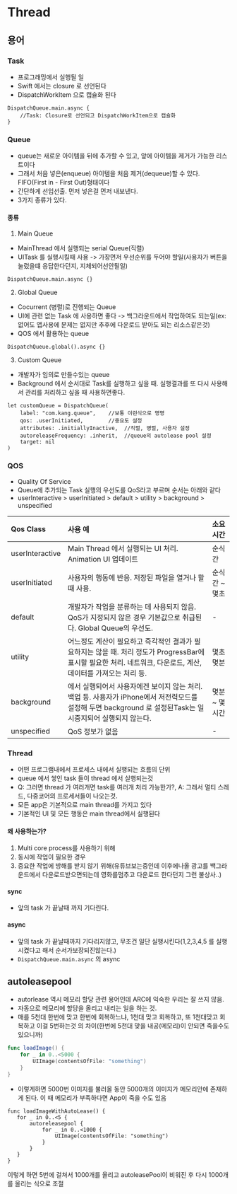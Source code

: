 # Thread

## 용어

### Task
- 프로그래밍에서 실행될 일
- Swift 에서는 closure 로 선언된다
- DispatchWorkItem 으로 캡슐화 된다

```
DispatchQueue.main.async {
    //Task: Closure로 선언되고 DispatchWorkItem으로 캡슐화
}
```

### Queue
- queue는 새로운 아이템을 뒤에 추가할 수 있고, 앞에 아이템을 제거가 가능한 리스트이다
- 그래서 처음 넣은(enqueue) 아이템을 처음 제거(dequeue)할 수 있다. FIFO(First in - First Out)형태이다
- 간단하게 선입선출. 먼저 넣은걸 먼저 내보낸다. 
- 3가지 종류가 있다.

#### 종류
1. Main Queue
- MainThread 에서 실행되는 serial Queue(직렬)
- UITask 를 실행시킬때 사용 -> 가장먼저 우선순위를 두어야 할일(사용자가 버튼을눌렀을떄 응답한다던지, 지체되어선안될일)

```
DispatchQueue.main.async {}
```

2. Global Queue
- Cocurrent (병렬)로 진행되는 Queue
- UI에 관련 없는 Task 에 사용하면 좋다 -> 백그라운드에서 작업하여도 되는일(ex: 없어도 앱사용에 문제는 없지만 추후에 다운로드 받아도 되는 리소스같은것)
- QOS 에서 활용하는 queue

```
DispatchQueue.global().async {}
```

3. Custom Queue
- 개발자가 임의로 만들수있는 queue
- Background 에서 순서대로 Task를 실행하고 싶을 때. 실행결과를 또 다시 사용해서 관리를 처리하고 싶을 때 사용하면좋다.

```
let customQueue = DispatchQueue(
    label: "com.kang.queue",    //보통 이런식으로 명명
    qos: .userInitiated,        //중요도 설정
    attributes: .initiallyInactive,  //직렬, 병렬, 사용자 설정
    autoreleaseFrequency: .inherit,  //queue의 autolease pool 설정
    target: nil
)
```

### QOS
- Quality Of Service
- Queue에 추가되는 Task 실행의 우선도를 QoS라고 부르며 순서는 아래와 같다
- userInteractive > userInitiated > default > utility > background > unspecified

|Qos Class|사용 예|소요시간|
|:---|:---|:---|
| userInteractive|Main Thread 에서 실행되는 UI 처리.  Animation  UI 업데이트 | 순식간|
|userInitiated|	사용자의 행동에 반응.  저장된 파일을 열거나 할때 사용. | 순식간 ~ 몇초 |
|default| 개발자가 작업을 분류하는 데 사용되지 않음.  QoS가 지정되지 않은 경우 기본값으로 취급된다.  Global Queue의 우선도. | - |
|utility| 어느정도 계산이 필요하고 즉각적인 결과가 필요하지는 않을 때.  처리 정도가 ProgressBar에 표시할 필요한 처리.  네트워크, 다운로드, 계산, 데이터를 가져오는 처리 등. | 몇초 몇분 |
|background| 에서 실행되어서 사용자에겐 보이지 않는 처리.  백업 등.  사용자가 iPhone에서 저전력모드를 설정해 두면  background 로 설정된Task는 일시중지되어 실행되지 않는다.| 몇분 ~ 몇시간 |
|unspecified| QoS 정보가 없음 | - |

### Thread
- 어떤 프로그램내에서 프로세스 내에서 실행되는 흐름의 단위
- queue 에서 쌓인 task 들이 thread 에서 실행되는것
 - Q: 그러면 thread 가 여러개면 task를 여러개 처리 가능한가?, A: 그래서 멀티 스레드, 다중코어의 프로세서들이 나오는것.
 - 모든 app은 기본적으로 main thread를 가지고 있다
 - 기본적인 UI 및 모든 행동은 main thread에서 실행된다

#### 왜 사용하는가?
1. Multi core process를 사용하기 위해
2. 동시에 작업이 필요한 경우
3. 중요한 작업에 방해를 받지 않기 위해(유튜브보는중인데 이후에나올 광고를 백그라운드에서 다운로드받으면되는데 영화를멈추고 다운로드 한다던지 그런 불상사..)

#### sync
- 앞의 task 가 끝날때 까지 기다린다.

#### async
- 앞의 task 가 끝날때까지 기다리지않고, 무조건 일단 실행시킨다(1,2,3,4,5 를 실행시켰다고 해서 순서가보장되진않는다.)
- `DispatchQueue.main.async` 의 async 

## autoleasepool
- autorlease 역시 메모리 할당 관련 용어인데 ARC에 익숙한 우리는 잘 쓰지 않음.
- 자동으로 메모리에 할당을 올리고 내리는 일을 하는 것.
- 매를 5천대 한번에 맞고 한번에 회복하느냐, 1천대 맞고 회복하고, 또 1천대맞고 회복하고 이걸 5번하는것 의 차이(한번에 5천대 맞을 내공(메모리)이 안되면 죽을수도있으니까)

```swift
func loadImage() {
    for _ in 0..<5000 {
        UIImage(contentsOfFile: "something")
    }
}
```
- 이렇게하면 5000번 이미지를 불러올 동안 5000개의 이미지가 메모리안에 존재하게 된다. 이 때 메모리가 부족하다면 App이 죽을 수도 있음

 ```
func loadImageWithAutoLease() {
    for _ in 0..<5 {
        autoreleasepool {
            for _ in 0..<1000 {
                UIImage(contentsOfFile: "something")
            }
        }
    }
}
```
이렇게 하면 5번에 걸쳐서 1000개를 올리고 autoleasePool이 비워진 후 다시 1000개를 올리는 식으로 조절